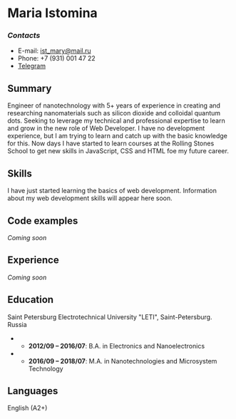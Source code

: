 # **Maria Istomina**

### ***Contacts***
- E-mail: ist_mary@mail.ru 
- Phone: +7 (931) 001 47 22
- [Telegram](https://t.me/mary_ist)
## Summary
Engineer of nanotechnology with 5+ years of experience in creating and researching nanomaterials such as silicon dioxide and colloidal quantum dots. Seeking to leverage my technical and professional expertise to learn and grow in the new role of Web Developer.  I have no development experience, but I am trying to learn and catch up with the basic knowledge for this.  Now days I have started to learn courses at the Rolling Stones School to get new skills in JavaScript, CSS and HTML foe my future career.
## Skills
 I have just started learning the basics of web development. Information about my web development skills will appear here soon.
## Code examples
*Coming soon*
## Experience
*Coming soon*
## Education
Saint Petersburg Electrotechnical University "LETI", Saint-Petersburg. Russia  
- - **2012/09 – 2016/07**: B.A. in Electronics and Nanoelectronics

- - **2016/09 – 2018/07**: M.A. in Nanotechnologies and Microsystem Technology

## Languages
English (A2+)